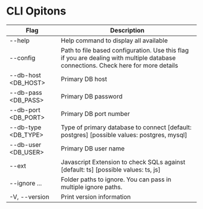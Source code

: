 # CLI Opitons

| Flag                 | Description                                                                                                                        |
|----------------------|------------------------------------------------------------------------------------------------------------------------------------|
| --help               | Help command to display all available                                                                                              |
| --config <CONFIG>    | Path to file based configuration. Use this flag if you are dealing with multiple database connections. Check here for more details |
| --db-host <DB_HOST>  | Primary DB host                                                                                                                    |
| --db-pass <DB_PASS>  | Primary DB password                                                                                                                |
| --db-port <DB_PORT>  | Primary DB port number                                                                                                             |
| --db-type <DB_TYPE>  | Type of primary database to connect [default: postgres] [possible values: postgres, mysql]                                         |
| --db-user <DB_USER>  | Primary DB user name                                                                                                               |
| --ext <Extension>    | Javascript Extension to check SQLs against [default: ts] [possible values: ts, js]                                                 |
| --ignore <IGNORE>... | Folder paths to ignore. You can pass in multiple ignore paths.                                                                     |
| -V, --version        | Print version information                                                                                                          |